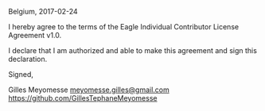 Belgium, 2017-02-24

I hereby agree to the terms of the Eagle Individual Contributor License
Agreement v1.0.

I declare that I am authorized and able to make this agreement and sign this
declaration.

Signed,

Gilles Meyomesse meyomesse.gilles@gmail.com https://github.com/GillesTephaneMeyomesse
